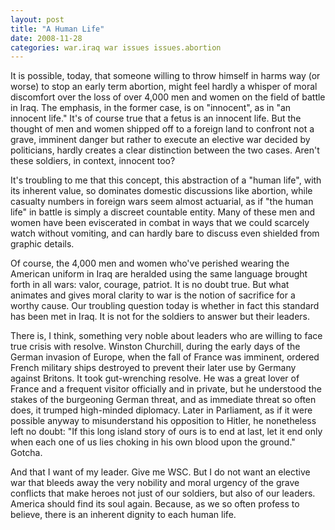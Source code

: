 ```yaml
---
layout: post
title: "A Human Life"
date: 2008-11-28
categories: war.iraq war issues issues.abortion
---
```


It is possible, today, that someone willing to throw himself in harms way (or
worse) to stop an early term abortion, might feel hardly a whisper of moral
discomfort over the loss of over 4,000 men and women on the field of battle in
Iraq. The emphasis, in the former case, is on "innocent", as in "an innocent
life." It's of course true that a fetus is an innocent life. But the thought of
men and women shipped off to a foreign land to confront not a grave, imminent
danger but rather to execute an elective war decided by politicians, hardly
creates a clear distinction between the two cases. Aren't these soldiers, in
context, innocent too? 

It's troubling to me that this concept, this abstraction of a "human life", with
its inherent value, so dominates domestic discussions like abortion, while
casualty numbers in foreign wars seem almost actuarial, as if "the human life"
in battle is simply a discreet countable entity. Many of these men and women
have been eviscerated in combat in ways that we could scarcely watch without
vomiting, and can hardly bare to discuss even shielded from graphic details. 

Of course, the 4,000 men and women who've perished wearing the American uniform
in Iraq are heralded using the same language brought forth in all wars: valor,
courage, patriot. It is no doubt true. But what animates and gives moral clarity
to war is the notion of sacrifice for a worthy cause. Our troubling question
today is whether in fact this standard has been met in Iraq. It is not for the
soldiers to answer but their leaders.

There is, I think, something very noble about leaders who are willing to face
true crisis with resolve. Winston Churchill, during the early days of the German
invasion of Europe, when the fall of France was imminent, ordered French
military ships destroyed to prevent their later use by Germany against Britons.
It took gut-wrenching resolve. He was a great lover of France and a frequent
visitor officially and in private, but he understood the stakes of the
burgeoning German threat, and as immediate threat so often does, it trumped
high-minded diplomacy. Later in Parliament, as if it were possible anyway to
misunderstand his opposition to Hitler, he nonetheless left no doubt: "If this
long island story of ours is to end at last, let it end only when each one of us
lies choking in his own blood upon the ground." Gotcha.

And that I want of my leader. Give me WSC. But I do not want an elective war
that bleeds away the very nobility and moral urgency of the grave conflicts that
make heroes not just of our soldiers, but also of our leaders. America should
find its soul again. Because, as we so often profess to believe, there is an
inherent dignity to each human
life.